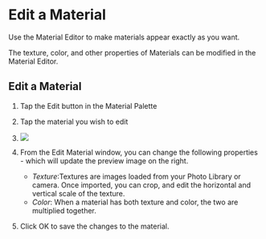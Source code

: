 # Edit a Material
Use the Material Editor to make materials appear exactly as you want.

The texture, color, and other properties of Materials can be modified in the Material Editor.

## Edit a Material

1. Tap the Edit button in the Material Palette
2. Tap the material you wish to edit

3. ![](Images/GUID-1D5FFE05-ADF6-44BF-BEAF-760977A8BA7F-low.png)

4. From the Edit Material window, you can change the following properties - which will update the preview image on the right. 
    * *Texture*:Textures are images loaded from your Photo Library or camera. Once imported, you can crop, and edit the horizontal and vertical scale of the texture.
    * *Color*: When a material has both texture and color, the two are multiplied together.
5. Click OK to save the changes to the material.
